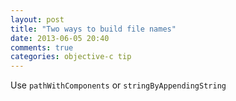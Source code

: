 ```yaml
---
layout: post
title: "Two ways to build file names"
date: 2013-06-05 20:40
comments: true
categories: objective-c tip
---
```


Use ```pathWithComponents``` or ```stringByAppendingString```

